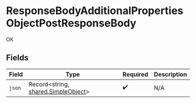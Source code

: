 # ResponseBodyAdditionalPropertiesObjectPostResponseBody

OK


## Fields

| Field                                                                             | Type                                                                              | Required                                                                          | Description                                                                       |
| --------------------------------------------------------------------------------- | --------------------------------------------------------------------------------- | --------------------------------------------------------------------------------- | --------------------------------------------------------------------------------- |
| `json`                                                                            | Record<string, [shared.SimpleObject](../../../sdk/models/shared/simpleobject.md)> | :heavy_check_mark:                                                                | N/A                                                                               |